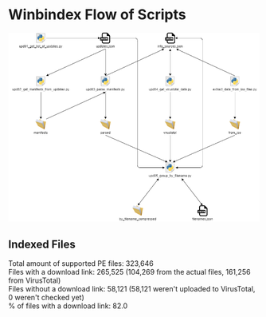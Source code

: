 # Winbindex Flow of Scripts

![winbindex-scripts-flow.png](winbindex-scripts-flow.png)

## Indexed Files

<!--FileStats-->
Total amount of supported PE files: 323,646  
Files with a download link: 265,525 (104,269 from the actual files, 161,256 from VirusTotal)  
Files without a download link: 58,121 (58,121 weren't uploaded to VirusTotal, 0 weren't checked yet)  
% of files with a download link: 82.0  
<!--/FileStats-->
